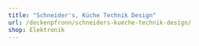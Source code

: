 ```yaml
---
title: "Schneider's, Küche Technik Design"
url: /deckenpfronn/schneiders-kueche-technik-design/
shop: Elektronik
---
```

